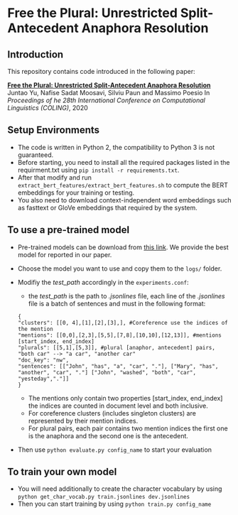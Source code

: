 # Free the Plural: Unrestricted Split-Antecedent Anaphora Resolution

## Introduction
This repository contains code introduced in the following paper:
 
**[Free the Plural: Unrestricted Split-Antecedent Anaphora Resolution]()**  
Juntao Yu, Nafise Sadat Moosavi, Silviu Paun and Massimo Poesio 
In *Proceedings of he 28th International Conference on Computational Linguistics (COLING)*, 2020

## Setup Environments
* The code is written in Python 2, the compatibility to Python 3 is not guaranteed.  
* Before starting, you need to install all the required packages listed in the requirment.txt using `pip install -r requirements.txt`.
* After that modify and run `extract_bert_features/extract_bert_features.sh` to compute the BERT embeddings for your training or testing.
* You also need to download context-independent word embeddings such as fasttext or GloVe embeddings that required by the system.

## To use a pre-trained model
* Pre-trained models can be download from [this link](https://www.dropbox.com/s/zn4nrqqn07ats23/coling2020%20plural%20best%20model.zip?dl=0). We provide the best model for reported in our paper.
* Choose the model you want to use and copy them to the `logs/` folder.
* Modifiy the *test_path* accordingly in the `experiments.conf`:
   * the *test_path* is the path to *.jsonlines* file, each line of the *.jsonlines* file is a batch of sentences and must in the following format:
   
   ```
   {
  "clusters": [[0, 4],[1],[2],[3],], #Coreference use the indices of the mention
  "mentions": [[0,0],[2,3],[5,5],[7,8],[10,10],[12,13]], #mentions [start_index, end_index]
  "plurals": [[5,1],[5,3]], #plural [anaphor, antecedent] pairs, "both car" --> "a car", "another car"
  "doc_key": "nw",
  "sentences": [["John", "has", "a", "car", "."], ["Mary", "has", "another", "car", "."] ["John", "washed", "both", "car", "yesteday","."]]
  }
  ```
  
  * The mentions only contain two properties \[start_index, end_index\] the indices are counted in document level and both inclusive.
  * For coreference clusters (includes singleton clusters) are represented by their mention indices.
  * For plural pairs, each pair contains two mention indices the first one is the anaphora and the second one is the antecedent.
* Then use `python evaluate.py config_name` to start your evaluation

## To train your own model
* You will need additionally to create the character vocabulary by using `python get_char_vocab.py train.jsonlines dev.jsonlines`
* Then you can start training by using `python train.py config_name`
